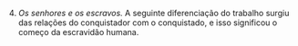 ﻿4. *Os senhores e os escravos.* A seguinte diferenciação do trabalho surgiu das relações do conquistador com o conquistado, e isso significou o começo da escravidão humana.